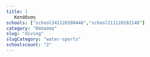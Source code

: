 ```yaml
---
title: |
   Κατάδυση
schools: ["school241120180446","school211120182148"]
category: "Θάλασσα"
slug: "diving"
slugCategory: "water-sports"
schoolscount: "2"
---
```


